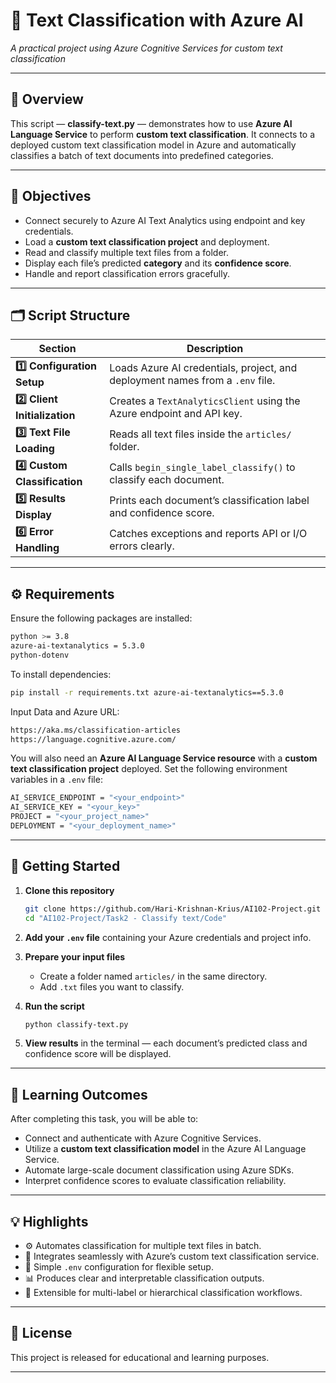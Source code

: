 # 🧠 Text Classification with Azure AI

*A practical project using Azure Cognitive Services for custom text classification*

---

## 🧩 Overview

This script — **classify-text.py** — demonstrates how to use **Azure AI Language Service** to perform **custom text classification**.
It connects to a deployed custom text classification model in Azure and automatically classifies a batch of text documents into predefined categories.

---

## 🎯 Objectives

* Connect securely to Azure AI Text Analytics using endpoint and key credentials.
* Load a **custom text classification project** and deployment.
* Read and classify multiple text files from a folder.
* Display each file’s predicted **category** and its **confidence score**.
* Handle and report classification errors gracefully.

---

## 🗂️ Script Structure

| Section                       | Description                                                                   |
| ----------------------------- | ----------------------------------------------------------------------------- |
| **1️⃣ Configuration Setup**   | Loads Azure AI credentials, project, and deployment names from a `.env` file. |
| **2️⃣ Client Initialization** | Creates a `TextAnalyticsClient` using the Azure endpoint and API key.         |
| **3️⃣ Text File Loading**     | Reads all text files inside the `articles/` folder.                           |
| **4️⃣ Custom Classification** | Calls `begin_single_label_classify()` to classify each document.              |
| **5️⃣ Results Display**       | Prints each document’s classification label and confidence score.             |
| **6️⃣ Error Handling**        | Catches exceptions and reports API or I/O errors clearly.                     |

---

## ⚙️ Requirements

Ensure the following packages are installed:

```bash
python >= 3.8
azure-ai-textanalytics = 5.3.0
python-dotenv
```

To install dependencies:

```bash
pip install -r requirements.txt azure-ai-textanalytics==5.3.0
```

Input Data and Azure URL:

```bash
https://aka.ms/classification-articles
https://language.cognitive.azure.com/
```

You will also need an **Azure AI Language Service resource** with a **custom text classification project** deployed.
Set the following environment variables in a `.env` file:

```bash
AI_SERVICE_ENDPOINT = "<your_endpoint>"
AI_SERVICE_KEY = "<your_key>"
PROJECT = "<your_project_name>"
DEPLOYMENT = "<your_deployment_name>"
```

---

## 🚀 Getting Started

1. **Clone this repository**

   ```bash
   git clone https://github.com/Hari-Krishnan-Krius/AI102-Project.git
   cd "AI102-Project/Task2 - Classify text/Code"
   ```

2. **Add your `.env` file** containing your Azure credentials and project info.

3. **Prepare your input files**

   * Create a folder named `articles/` in the same directory.
   * Add `.txt` files you want to classify.

4. **Run the script**

   ```bash
   python classify-text.py
   ```

5. **View results** in the terminal — each document’s predicted class and confidence score will be displayed.

---

## 🧠 Learning Outcomes

After completing this task, you will be able to:

* Connect and authenticate with Azure Cognitive Services.
* Utilize a **custom text classification model** in the Azure AI Language Service.
* Automate large-scale document classification using Azure SDKs.
* Interpret confidence scores to evaluate classification reliability.

---

## 💡 Highlights

* ⚙️ Automates classification for multiple text files in batch.
* 🧩 Integrates seamlessly with Azure’s custom text classification service.
* 📂 Simple `.env` configuration for flexible setup.
* 📊 Produces clear and interpretable classification outputs.
* 💬 Extensible for multi-label or hierarchical classification workflows.

---

## 🪪 License

This project is released for educational and learning purposes.

---
